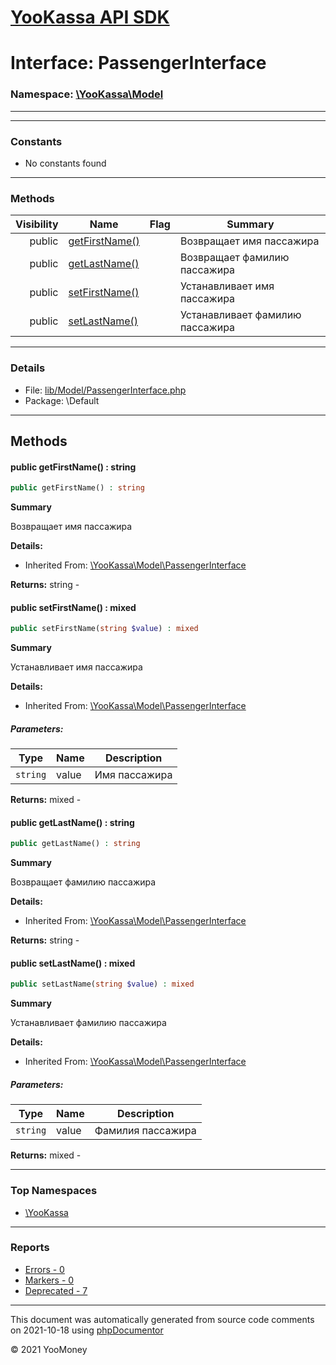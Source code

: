 # [YooKassa API SDK](../home.md)

# Interface: PassengerInterface
### Namespace: [\YooKassa\Model](../namespaces/yookassa-model.md)
---
---
### Constants
* No constants found
---
### Methods
| Visibility | Name | Flag | Summary |
| ----------:| ---- | ---- | ------- |
| public | [getFirstName()](../classes/YooKassa-Model-PassengerInterface.md#method_getFirstName) |  | Возвращает имя пассажира |
| public | [getLastName()](../classes/YooKassa-Model-PassengerInterface.md#method_getLastName) |  | Возвращает фамилию пассажира |
| public | [setFirstName()](../classes/YooKassa-Model-PassengerInterface.md#method_setFirstName) |  | Устанавливает имя пассажира |
| public | [setLastName()](../classes/YooKassa-Model-PassengerInterface.md#method_setLastName) |  | Устанавливает фамилию пассажира |

---
### Details
* File: [lib/Model/PassengerInterface.php](../../lib/Model/PassengerInterface.php)
* Package: \Default
---
## Methods
<a name="method_getFirstName" class="anchor"></a>
#### public getFirstName() : string

```php
public getFirstName() : string
```

**Summary**

Возвращает имя пассажира

**Details:**
* Inherited From: [\YooKassa\Model\PassengerInterface](../classes/YooKassa-Model-PassengerInterface.md)

**Returns:** string - 


<a name="method_setFirstName" class="anchor"></a>
#### public setFirstName() : mixed

```php
public setFirstName(string $value) : mixed
```

**Summary**

Устанавливает имя пассажира

**Details:**
* Inherited From: [\YooKassa\Model\PassengerInterface](../classes/YooKassa-Model-PassengerInterface.md)
##### Parameters:
| Type | Name | Description |
| ---- | ---- | ----------- |
| <code lang="php">string</code> | value  | Имя пассажира |

**Returns:** mixed - 


<a name="method_getLastName" class="anchor"></a>
#### public getLastName() : string

```php
public getLastName() : string
```

**Summary**

Возвращает фамилию пассажира

**Details:**
* Inherited From: [\YooKassa\Model\PassengerInterface](../classes/YooKassa-Model-PassengerInterface.md)

**Returns:** string - 


<a name="method_setLastName" class="anchor"></a>
#### public setLastName() : mixed

```php
public setLastName(string $value) : mixed
```

**Summary**

Устанавливает фамилию пассажира

**Details:**
* Inherited From: [\YooKassa\Model\PassengerInterface](../classes/YooKassa-Model-PassengerInterface.md)
##### Parameters:
| Type | Name | Description |
| ---- | ---- | ----------- |
| <code lang="php">string</code> | value  | Фамилия пассажира |

**Returns:** mixed - 




---

### Top Namespaces

* [\YooKassa](../namespaces/yookassa.md)

---

### Reports
* [Errors - 0](../reports/errors.md)
* [Markers - 0](../reports/markers.md)
* [Deprecated - 7](../reports/deprecated.md)

---

This document was automatically generated from source code comments on 2021-10-18 using [phpDocumentor](http://www.phpdoc.org/)

&copy; 2021 YooMoney